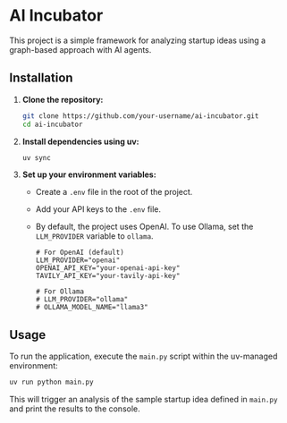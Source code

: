 # AI Incubator

This project is a simple framework for analyzing startup ideas using a graph-based approach with AI agents.

## Installation

1. **Clone the repository:**
   ```bash
   git clone https://github.com/your-username/ai-incubator.git
   cd ai-incubator
   ```

2. **Install dependencies using uv:**
   ```bash
   uv sync
   ```

3. **Set up your environment variables:**
   - Create a `.env` file in the root of the project.
   - Add your API keys to the `.env` file.
   - By default, the project uses OpenAI. To use Ollama, set the `LLM_PROVIDER` variable to `ollama`.

     ```
     # For OpenAI (default)
     LLM_PROVIDER="openai"
     OPENAI_API_KEY="your-openai-api-key"
     TAVILY_API_KEY="your-tavily-api-key"

     # For Ollama
     # LLM_PROVIDER="ollama"
     # OLLAMA_MODEL_NAME="llama3"
     ```

## Usage

To run the application, execute the `main.py` script within the uv-managed environment:

```bash
uv run python main.py
```

This will trigger an analysis of the sample startup idea defined in `main.py` and print the results to the console.
